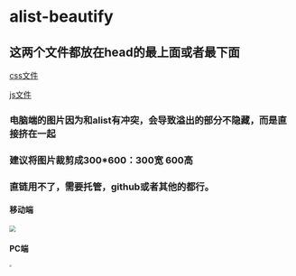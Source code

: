 # alist-beautify
## 这两个文件都放在head的最上面或者最下面
[css文件](https://msg-lbo.github.io/alist-beautify/Modal/modal.css)

[js文件](https://msg-lbo.github.io/alist-beautify/Modal/modal.js)

### 电脑端的图片因为和alist有冲突，会导致溢出的部分不隐藏，而是直接挤在一起
### 建议将图片裁剪成300*600：300宽 600高
### 直链用不了，需要托管，github或者其他的都行。

#### 移动端
<img src="https://pan.ylmty.cc/d/alidrive%F0%9F%94%91/upload%F0%9F%93%A4/phoneModal.png" style="zoom: 67%;" />

#### PC端
<img src="https://pan.ylmty.cc/d/alidrive%F0%9F%94%91/upload%F0%9F%93%A4/windowsModal.png" style="zoom: 25%;" />
